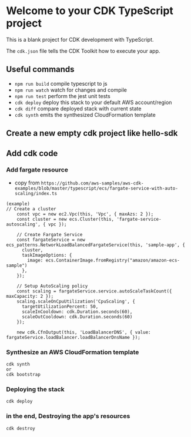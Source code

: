 # Welcome to your CDK TypeScript project

This is a blank project for CDK development with TypeScript.

The `cdk.json` file tells the CDK Toolkit how to execute your app.

## Useful commands

* `npm run build`   compile typescript to js
* `npm run watch`   watch for changes and compile
* `npm run test`    perform the jest unit tests
* `cdk deploy`      deploy this stack to your default AWS account/region
* `cdk diff`        compare deployed stack with current state
* `cdk synth`       emits the synthesized CloudFormation template

## Create a new empty cdk project like hello-sdk

## Add cdk code

### Add fargate resource
* copy from `https://github.com/aws-samples/aws-cdk-examples/blob/master/typescript/ecs/fargate-service-with-auto-scaling/index.ts`
```
(example)
// Create a cluster
    const vpc = new ec2.Vpc(this, 'Vpc', { maxAzs: 2 });
    const cluster = new ecs.Cluster(this, 'fargate-service-autoscaling', { vpc });

    // Create Fargate Service
    const fargateService = new ecs_patterns.NetworkLoadBalancedFargateService(this, 'sample-app', {
      cluster,
      taskImageOptions: {
        image: ecs.ContainerImage.fromRegistry("amazon/amazon-ecs-sample")
      },
    });

    // Setup AutoScaling policy
    const scaling = fargateService.service.autoScaleTaskCount({ maxCapacity: 2 });
    scaling.scaleOnCpuUtilization('CpuScaling', {
      targetUtilizationPercent: 50,
      scaleInCooldown: cdk.Duration.seconds(60),
      scaleOutCooldown: cdk.Duration.seconds(60)
    });

    new cdk.CfnOutput(this, 'LoadBalancerDNS', { value: fargateService.loadBalancer.loadBalancerDnsName });
```

### Synthesize an AWS CloudFormation template
```
cdk synth
or
cdk bootstrap
```

### Deploying the stack
```
cdk deploy
```

### in the end, Destroying the app's resources
```
cdk destroy
```


